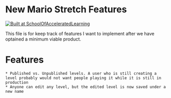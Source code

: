 # New Mario Stretch Features

[![Built at SchoolOfAcceleratedLearning](https://img.shields.io/badge/Built%20at-SchoolOfAcceleratedLearning-red.svg?style=round-square)](https://schoolofacceleratedlearning.com/)

This file is for keep track of features I want to implement after we have optained a minimum viable product.

# Features

    * Published vs. Unpublished levels. A user who is still creating a level probably would not want people playing it while it is still in production
    * Anyone can edit any level, but the edited level is now saved under a new name
